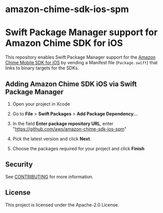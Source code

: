 # amazon-chime-sdk-ios-spm
# Swift Package Manager support for Amazon Chime SDK for iOS

This repository enables Swift Package Manager support for the [Amazon Chime Mobile SDK for iOS](https://github.com/aws/amazon-chime-sdk-ios) by vending a Manifest file (`Package.swift`) that links to binary targets for the SDKs.

## Adding Amazon Chime SDK iOS via Swift Package Manager

1. Open your project in Xcode

2. Go to **File** > **Swift Packages** > **Add Package Dependency...**

3. In the field **Enter package repository URL**, enter "https://github.com/aws/amazon-chime-sdk-ios-spm"

4. Pick the latest version and click **Next**.

5. Choose the packages required for your project and click **Finish**

## Security

See [CONTRIBUTING](CONTRIBUTING.md#security-issue-notifications) for more information.

## License

This project is licensed under the Apache-2.0 License.
